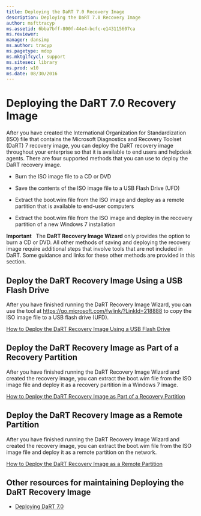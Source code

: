 ```yaml
---
title: Deploying the DaRT 7.0 Recovery Image
description: Deploying the DaRT 7.0 Recovery Image
author: msfttracyp
ms.assetid: 6bba7bff-800f-44e4-bcfc-e143115607ca
ms.reviewer: 
manager: dansimp
ms.author: tracyp
ms.pagetype: mdop
ms.mktglfcycl: support
ms.sitesec: library
ms.prod: w10
ms.date: 08/30/2016
---
```



# Deploying the DaRT 7.0 Recovery Image


After you have created the International Organization for Standardization (ISO) file that contains the Microsoft Diagnostics and Recovery Toolset (DaRT) 7 recovery image, you can deploy the DaRT recovery image throughout your enterprise so that it is available to end users and helpdesk agents. There are four supported methods that you can use to deploy the DaRT recovery image.

-   Burn the ISO image file to a CD or DVD

-   Save the contents of the ISO image file to a USB Flash Drive (UFD)

-   Extract the boot.wim file from the ISO image and deploy as a remote partition that is available to end-user computers

-   Extract the boot.wim file from the ISO image and deploy in the recovery partition of a new Windows 7 installation

**Important**  
The **DaRT Recovery Image Wizard** only provides the option to burn a CD or DVD. All other methods of saving and deploying the recovery image require additional steps that involve tools that are not included in DaRT. Some guidance and links for these other methods are provided in this section.

 

## Deploy the DaRT Recovery Image Using a USB Flash Drive


After you have finished running the DaRT Recovery Image Wizard, you can use the tool at <https://go.microsoft.com/fwlink/?LinkId=218888> to copy the ISO image file to a USB flash drive (UFD).

[How to Deploy the DaRT Recovery Image Using a USB Flash Drive](how-to-deploy-the-dart-recovery-image-using-a-usb-flash-drive-dart-7.md)

## Deploy the DaRT Recovery Image as Part of a Recovery Partition


After you have finished running the DaRT Recovery Image Wizard and created the recovery image, you can extract the boot.wim file from the ISO image file and deploy it as a recovery partition in a Windows 7 image.

[How to Deploy the DaRT Recovery Image as Part of a Recovery Partition](how-to-deploy-the-dart-recovery-image-as-part-of-a-recovery-partition-dart-7.md)

## Deploy the DaRT Recovery Image as a Remote Partition


After you have finished running the DaRT Recovery Image Wizard and created the recovery image, you can extract the boot.wim file from the ISO image file and deploy it as a remote partition on the network.

[How to Deploy the DaRT Recovery Image as a Remote Partition](how-to-deploy-the-dart-recovery-image-as-a-remote-partition-dart-7.md)

## Other resources for maintaining Deploying the DaRT Recovery Image


-   [Deploying DaRT 7.0](deploying-dart-70-new-ia.md)

 

 





